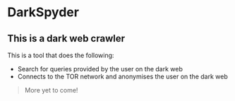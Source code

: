 # DarkSpyder

## This is a dark web crawler

This is a tool that does the following:
- Search for queries provided by the user on the dark web
- Connects to the TOR network and anonymises the user on the dark web

> More yet to come!
